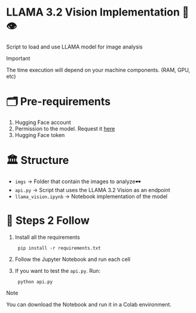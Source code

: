 # LLAMA 3.2 Vision Implementation 🦙👁️

Script to load and use LLAMA model for image analysis

>[!IMPORTANT]
> The time execution will depend on your machine components. (RAM, GPU, etc)

# 🗂️ Pre-requirements
1. Hugging Face account
2. Permission to the model. Request it [here](https://huggingface.co/meta-llama/Llama-3.2-11B-Vision)
3. Hugging Face token

# 🏛️ Structure
- `imgs` -> Folder that contain the images to analyze🕶️
- `api.py` -> Script that uses the LLAMA 3.2 Vision as an endpoint
- `llama_vision.ipynb` -> Notebook implementation of the model
 

# 🤖 Steps 2 Follow
1. Install all the requirements

        pip install -r requirements.txt

2. Follow the Jupyter Notebook and run each cell

3. If you want to test the `api.py`. Run:

        python api.py

> [!NOTE]
> You can download the Notebook and run it in a Colab environment. 